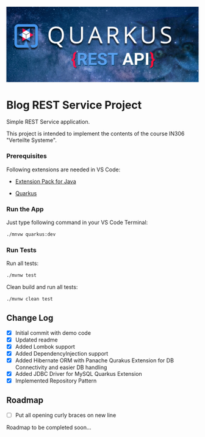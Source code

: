 <a name="readme-top"></a>

![Quarkus](readme-images/quarkus_project_banner.png)

# Blog REST Service Project

Simple REST Service application.

This project is intended to implement the contents of the course IN306 "Verteilte Systeme".


### Prerequisites

Following extensions are needed in VS Code:
*  [Extension Pack for Java](https://marketplace.visualstudio.com/items?itemName=vscjava.vscode-java-pack)

*  [Quarkus](https://marketplace.visualstudio.com/items?itemName=redhat.vscode-quarkus)


### Run the App

Just type following command in your VS Code Terminal:

```sh
./mnvw quarkus:dev
```

### Run Tests

Run all tests:
```sh
./mvnw test
```

Clean build and run all tests:
```sh
./mvnw clean test
```

## Change Log

- [x] Initial commit with demo code
- [x] Updated readme
- [x] Added Lombok support
- [x] Added DependencyInjection support
- [x] Added Hibernate ORM with Panache Qurakus Extension for DB Connectivity and easier DB handling
- [x] Added JDBC Driver for MySQL Quarkus Extension
- [x] Implemented Repository Pattern

## Roadmap

- [ ] Put all opening curly braces on new line

Roadmap to be completed soon...